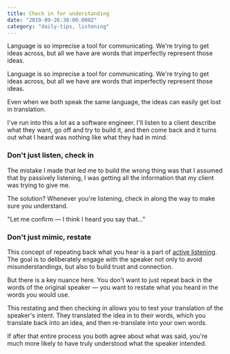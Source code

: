 ```yaml
---
title: Check in for understanding
date: "2019-09-26:38:00.000Z"
category: "daily-tips, listening"
---
```


Language is so imprecise a tool for communicating. We're trying to get ideas across, but all we have are words that imperfectly represent those ideas.

<!-- more -->

Language is so imprecise a tool for communicating. We're trying to get ideas across, but all we have are words that imperfectly represent those ideas.

Even when we both speak the same language, the ideas can easily get lost in translation.

I've run into this a lot as a software engineer. I'll listen to a client describe what they want, go off and try to build it, and then come back and it turns out what I heard was nothing like what they had in mind.

### Don't just listen, check in

The mistake I made that led me to build the wrong thing was that I assumed that by passively listening, I was getting all the information that my client was trying to give me.

The solution? Whenever you're listening, check in along the way to make sure you understand.

"Let me confirm &mdash; I think I heard you say that..."

### Don't just mimic, restate

This concept of repeating back what you hear is a part of [active listening](https://en.wikipedia.org/wiki/Active_listening). The goal is to deliberately engage with the speaker not only to avoid misunderstandings, but also to build trust and connection.

But there is a key nuance here. You don't want to just repeat back in the words of the original speaker &mdash; you want to restate what you heard in the words _you_ would use.

This restating and then checking in allows you to test your translation of the speaker's intent. They translated the idea in to their words, which you translate back into an idea, and then re-translate into your own words.

If after that entire process you both agree about what was said, you're much more likely to have truly understood what the speaker intended.
